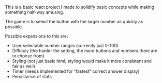 This is a basic react project I made to solidify basic concepts while making something half-way amusing.

The game is to select the button with the larger number as quickly as possible.

Possible expansions to this are:
* User selectable number ranges (currently just 0-100)
* Difficuly (the harder the setting, the more buttons and numbers there are to choose from)
* Styling (not just basic html; styling would make it more consistent and fair as well)
* Timer (needs implemented for "fastest" correct answer display)
* Persistance of stats